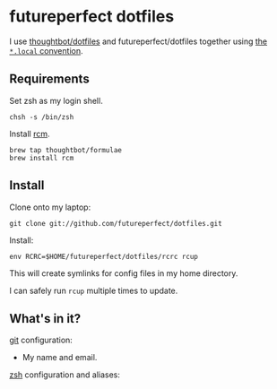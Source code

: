 futureperfect dotfiles
===============

I use [thoughtbot/dotfiles](https://github.com/thoughtbot/dotfiles) and
futureperfect/dotfiles together using [the `*.local` convention][dot-local].

[dot-local]:
http://robots.thoughtbot.com/manage-team-and-personal-dotfiles-together-with-rcm

Requirements
------------

Set zsh as my login shell.

    chsh -s /bin/zsh

Install [rcm](https://github.com/mike-burns/rcm).

    brew tap thoughtbot/formulae
    brew install rcm

Install
-------

Clone onto my laptop:

    git clone git://github.com/futureperfect/dotfiles.git

Install:

    env RCRC=$HOME/futureperfect/dotfiles/rcrc rcup

This will create symlinks for config files in my home directory.

I can safely run `rcup` multiple times to update.

What's in it?
-------------

[git](http://git-scm.com/) configuration:

* My name and email.

[zsh](http://zsh.sourceforge.net/FAQ/zshfaq01.html) configuration and aliases:

